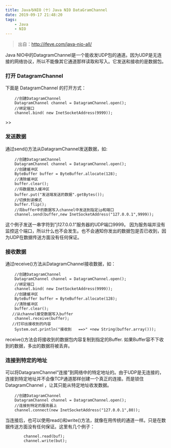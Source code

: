 ```yaml
---
title: Java与NIO（十）Java NIO DataGramChannel
date: 2019-09-17 21:48:20 
tags: 
    - Java 
    - NIO
---
```


> 出自：http://ifeve.com/java-nio-all/

Java NIO中的DatagramChannel是一个能收发UDP包的通道。因为UDP是无连接的网络协议，所以不能像其它通道那样读取和写入。它发送和接收的是数据包。


### 打开 DatagramChannel ###

下面是 DatagramChannel 的打开方式：

		//创建DatagramChannel
        DatagramChannel channel = DatagramChannel.open();
        //绑定端口
        channel.bind( new InetSocketAddress(9999));
<!--more-->>>
### 发送数据 ###

通过send()方法从DatagramChannel发送数据，如:

		//创建DatagramChannel
        DatagramChannel channel = DatagramChannel.open();
        //创建缓冲区
        ByteBuffer buffer = ByteBuffer.allocate(128);
        //清除缓冲区
        buffer.clear();
        //将数据放入缓冲区
        buffer.put("发送端发送的数据".getBytes());
        //切换到读模式
        buffer.flip();
        //将buffer中的数据写入channel中发送到指定ip和端口
        channel.send(buffer,new InetSocketAddress("127.0.0.1",9999));

这个例子发送一串字符到”j127.0.0.1”服务器的UDP端口9999。 因为服务端并没有监控这个端口，所以什么也不会发生。也不会通知你发出的数据包是否已收到，因为UDP在数据传送方面没有任何保证。


### 接收数据 ###

通过receive()方法从DatagramChannel接收数据，如：


        //创建DatagramChannel
        DatagramChannel channel = DatagramChannel.open();
        //绑定端口
        channel.bind( new InetSocketAddress(9999));
        //创建缓冲区
        ByteBuffer buffer = ByteBuffer.allocate(128);
        //清除缓冲区
        buffer.clear();
       //从channel接受数据写入buffer
        channel.receive(buffer);
       //打印出接收到的内容
        System.out.println("接收到   ==>" +new String(buffer.array()));

receive()方法会将接收到的数据包内容复制到指定的Buffer. 如果Buffer容不下收到的数据，多出的数据将被丢弃。


### 连接到特定的地址 ###

可以将DatagramChannel“连接”到网络中的特定地址的。由于UDP是无连接的，连接到特定地址并不会像TCP通道那样创建一个真正的连接。而是锁住DatagramChannel ，让其只能从特定地址收发数据。

        //创建DatagramChannel
        DatagramChannel channel = DatagramChannel.open();
        //连接到特定的服务器上
        channel.connect(new InetSocketAddress("127.0.0.1",80));


当连接后，也可以使用read()和write()方法，就像在用传统的通道一样。只是在数据传送方面没有任何保证。这里有几个例子：

            
            channel.read(buf);
            channel.write(but);



